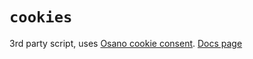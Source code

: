 # `cookies`

3rd party script, uses [Osano cookie consent](https://www.osano.com/cookieconsent/documentation/about-cookie-consent/). [Docs page](https://greenvision.media/docs/scripting/#cookies)